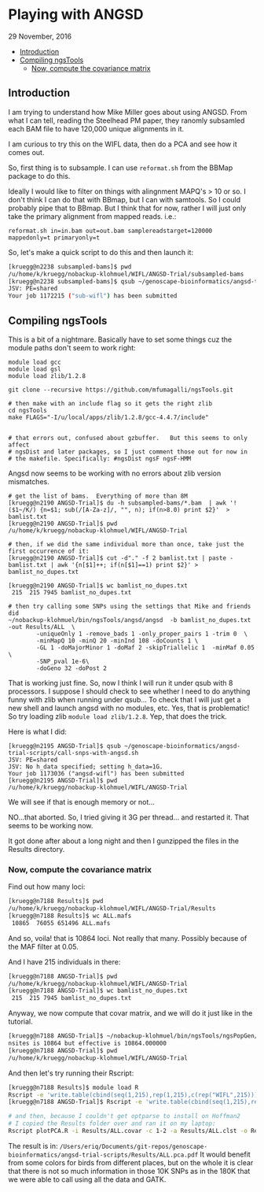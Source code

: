 Playing with ANGSD
================
29 November, 2016

-   [Introduction](#introduction)
-   [Compiling ngsTools](#compiling-ngstools)
    -   [Now, compute the covariance matrix](#now-compute-the-covariance-matrix)

<!-- README.md is generated from README.Rmd. Please edit that file -->
Introduction
------------

I am trying to understand how Mike Miller goes about using ANGSD. From what I can tell, reading the Steelhead PM paper, they ranomly subsamled each BAM file to have 120,000 unique alignments in it.

I am curious to try this on the WIFL data, then do a PCA and see how it comes out.

So, first thing is to subsample. I can use `reformat.sh` from the BBMap package to do this.

Ideally I would like to filter on things with alingnment MAPQ's &gt; 10 or so. I don't think I can do that with BBmap, but I can with samtools. So I could probably pipe that to BBmap. But I think that for now, rather I will just only take the primary alignment from mapped reads. i.e.:

    reformat.sh in=in.bam out=out.bam samplereadstarget=120000 mappedonly=t primaryonly=t

So, let's make a quick script to do this and then launch it:

``` sh
[kruegg@n2238 subsampled-bams]$ pwd
/u/home/k/kruegg/nobackup-klohmuel/WIFL/ANGSD-Trial/subsampled-bams
[kruegg@n2238 subsampled-bams]$ qsub ~/genoscape-bioinformatics/angsd-trial-scripts/subsample-wifl.sh 
JSV: PE=shared
Your job 1172215 ("sub-wifl") has been submitted
```

Compiling ngsTools
------------------

This is a bit of a nightmare. Basically have to set some things cuz the module paths don't seem to work right:

    module load gcc
    module load gsl
    module load zlib/1.2.8

    git clone --recursive https://github.com/mfumagalli/ngsTools.git

    # then make with an include flag so it gets the right zlib
    cd ngsTools
    make FLAGS="-I/u/local/apps/zlib/1.2.8/gcc-4.4.7/include"


    # that errors out, confused about gzbuffer.   But this seems to only affect
    # ngsDist and later packages, so I just comment those out for now in 
    # the makefile. Specifically: #ngsDist ngsF ngsF-HMM 

Angsd now seems to be working with no errors about zlib version mismatches.

    # get the list of bams.  Everything of more than 8M
    [kruegg@n2190 ANGSD-Trial]$ du -h subsampled-bams/*.bam  | awk '!($1~/K/) {n=$1; sub(/[A-Za-z]/, "", n); if(n>8.0) print $2}'  > bamlist.txt 
    [kruegg@n2190 ANGSD-Trial]$ pwd
    /u/home/k/kruegg/nobackup-klohmuel/WIFL/ANGSD-Trial

    # then, if we did the same individual more than once, take just the first occurrence of it:
    [kruegg@n2190 ANGSD-Trial]$ cut -d"." -f 2 bamlist.txt | paste - bamlist.txt | awk '{n[$1]++; if(n[$1]==1) print $2}' > bamlist_no_dupes.txt 

    [kruegg@n2190 ANGSD-Trial]$ wc bamlist_no_dupes.txt 
     215  215 7945 bamlist_no_dupes.txt
     
    # then try calling some SNPs using the settings that Mike and friends did 
    ~/nobackup-klohmuel/bin/ngsTools/angsd/angsd  -b bamlist_no_dupes.txt  -out Results/ALL  \
            -uniqueOnly 1 -remove_bads 1 -only_proper_pairs 1 -trim 0  \
            -minMapQ 10 -minQ 20 -minInd 108 -doCounts 1 \
            -GL 1 -doMajorMinor 1 -doMaf 2 -skipTriallelic 1  -minMaf 0.05 \
            -SNP_pval 1e-6\
            -doGeno 32 -doPost 2

That is working just fine. So, now I think I will run it under qsub with 8 processors. I suppose I should check to see whether I need to do anything funny with zlib when running under qsub... To check that I will just get a new shell and launch angsd with no modules, etc. Yes, that is problematic! So try loading zlib `module load zlib/1.2.8`. Yep, that does the trick.

Here is what I did:

    [kruegg@n2195 ANGSD-Trial]$ qsub ~/genoscape-bioinformatics/angsd-trial-scripts/call-snps-with-angsd.sh 
    JSV: PE=shared
    JSV: No h_data specified; setting h_data=1G.
    Your job 1173036 ("angsd-wifl") has been submitted
    [kruegg@n2195 ANGSD-Trial]$ pwd
    /u/home/k/kruegg/nobackup-klohmuel/WIFL/ANGSD-Trial

We will see if that is enough memory or not...

NO...that aborted. So, I tried giving it 3G per thread... and restarted it. That seems to be working now.

It got done after about a long night and then I gunzipped the files in the Results directory.

### Now, compute the covariance matrix

Find out how many loci:

``` sh
[kruegg@n7188 Results]$ pwd
/u/home/k/kruegg/nobackup-klohmuel/WIFL/ANGSD-Trial/Results
[kruegg@n7188 Results]$ wc ALL.mafs 
 10865  76055 651496 ALL.mafs
```

And so, voila! that is 10864 loci. Not really that many. Possibly because of the MAF filter at 0.05.

And I have 215 individuals in there:

``` sh
[kruegg@n7188 ANGSD-Trial]$ pwd
/u/home/k/kruegg/nobackup-klohmuel/WIFL/ANGSD-Trial
[kruegg@n7188 ANGSD-Trial]$ wc bamlist_no_dupes.txt 
 215  215 7945 bamlist_no_dupes.txt
```

Anyway, we now compute that covar matrix, and we will do it just like in the tutorial.

``` sh
[kruegg@n7188 ANGSD-Trial]$ ~/nobackup-klohmuel/bin/ngsTools/ngsPopGen/ngsCovar  -probfile Results/ALL.geno -outfile Results/ALL.covar -nind 215 -nsites 10864  -call 0 -norm 0
nsites is 10864 but effective is 10864.000000
[kruegg@n7188 ANGSD-Trial]$ pwd
/u/home/k/kruegg/nobackup-klohmuel/WIFL/ANGSD-Trial
```

And then let's try running their Rscript:

``` sh
[kruegg@n7188 Results]$ module load R
Rscript -e 'write.table(cbind(seq(1,215),rep(1,215),c(rep("WIFL",215))), row.names=F, sep=" ", col.names=c("FID","IID","CLUSTER"), file="Results/ALL.clst", quote=F)'
[kruegg@n7188 ANGSD-Trial]$ Rscript -e 'write.table(cbind(seq(1,215),rep(1,215),c(rep("WIFL",215))), row.names=F, sep=" ", col.names=c("FID","IID","CLUSTER"), file="Results/ALL.clst", quote=F)'

# and then, because I couldn't get optparse to install on Hoffman2
# I copied the Results folder over and ran it on my laptop:
Rscript plotPCA.R -i Results/ALL.covar -c 1-2 -a Results/ALL.clst -o Results/ALL.pca.pdf
```

The result is in:
`/Users/eriq/Documents/git-repos/genoscape-bioinformatics/angsd-trial-scripts/Results/ALL.pca.pdf` It would benefit from some colors for birds from different places, but on the whole it is clear that there is not so much information in those 10K SNPs as in the 180K that we were able to call using all the data and GATK.
